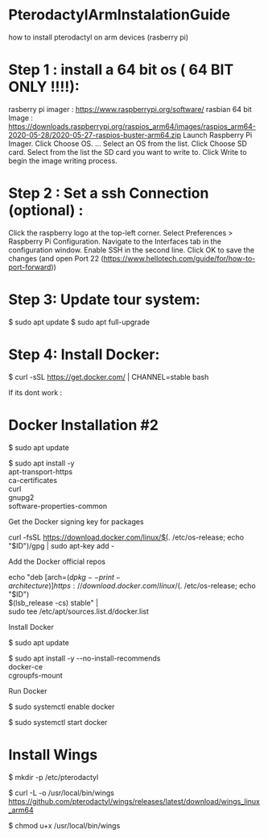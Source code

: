 # PterodactylArmInstalationGuide
how to install pterodactyl on arm devices (rasberry pi)


# Step 1 : install a 64 bit os ( 64 BIT ONLY !!!!):
 
  rasberry pi imager : https://www.raspberrypi.org/software/ 
  rasbian 64 bit Image : https://downloads.raspberrypi.org/raspios_arm64/images/raspios_arm64-2020-05-28/2020-05-27-raspios-buster-arm64.zip
  Launch Raspberry Pi Imager.
  Click Choose OS. ...
  Select an OS from the list.
  Click Choose SD card.
  Select from the list the SD card you want to write to.
  Click Write to begin the image writing process.

# Step 2 : Set a ssh Connection (optional) :
  
  Click the raspberry logo at the top-left corner.
  Select Preferences > Raspberry Pi Configuration.
  Navigate to the Interfaces tab in the configuration window.
  Enable SSH in the second line.
  Click OK to save the changes
  (and open Port 22 (https://www.hellotech.com/guide/for/how-to-port-forward))

# Step 3: Update tour system:
  
  $ sudo apt update
  $ sudo apt full-upgrade
  
# Step 4: Install Docker:
 
 $ curl -sSL https://get.docker.com/ | CHANNEL=stable bash
 
 If its dont work :
 
  # Docker Installation #2
$ sudo apt update

$ sudo apt install -y \
     apt-transport-https \
     ca-certificates \
     curl \
     gnupg2 \
     software-properties-common

 Get the Docker signing key for packages
 
curl -fsSL https://download.docker.com/linux/$(. /etc/os-release; echo "$ID")/gpg | sudo apt-key add -

 Add the Docker official repos
 
echo "deb [arch=$(dpkg --print-architecture)] https://download.docker.com/linux/$(. /etc/os-release; echo "$ID") \
     $(lsb_release -cs) stable" | \
    sudo tee /etc/apt/sources.list.d/docker.list

 Install Docker
 
$ sudo apt update

$ sudo apt install -y --no-install-recommends \
    docker-ce \
    cgroupfs-mount
    
Run Docker 

$ sudo systemctl enable docker

$ sudo systemctl start docker

# Install Wings 
$ mkdir -p /etc/pterodactyl

$ curl -L -o /usr/local/bin/wings https://github.com/pterodactyl/wings/releases/latest/download/wings_linux_arm64

$ chmod u+x /usr/local/bin/wings

